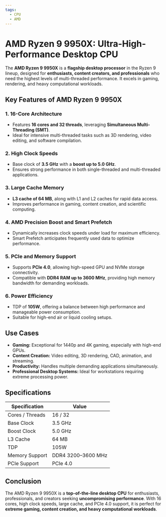 ```yaml
---
tags:
  - CPU
  - AMD
---
```


# AMD Ryzen 9 9950X: Ultra-High-Performance Desktop CPU

The **AMD Ryzen 9 9950X** is a **flagship desktop processor** in the Ryzen 9 lineup, designed for **enthusiasts, content creators, and professionals** who need the highest levels of multi-threaded performance. It excels in gaming, rendering, and heavy computational workloads.

## Key Features of AMD Ryzen 9 9950X

### 1. **16-Core Architecture**

* Features **16 cores and 32 threads**, leveraging **Simultaneous Multi-Threading (SMT)**.
* Ideal for intensive multi-threaded tasks such as 3D rendering, video editing, and software compilation.

### 2. **High Clock Speeds**

* Base clock of **3.5 GHz** with a **boost up to 5.0 GHz**.
* Ensures strong performance in both single-threaded and multi-threaded applications.

### 3. **Large Cache Memory**

* **L3 cache of 64 MB**, along with L1 and L2 caches for rapid data access.
* Improves performance in gaming, content creation, and scientific computing.

### 4. **AMD Precision Boost and Smart Prefetch**

* Dynamically increases clock speeds under load for maximum efficiency.
* Smart Prefetch anticipates frequently used data to optimize performance.

### 5. **PCIe and Memory Support**

* Supports **PCIe 4.0**, allowing high-speed GPU and NVMe storage connectivity.
* Compatible with **DDR4 RAM up to 3600 MHz**, providing high memory bandwidth for demanding workloads.

### 6. **Power Efficiency**

* TDP of **105W**, offering a balance between high performance and manageable power consumption.
* Suitable for high-end air or liquid cooling setups.

## Use Cases

* **Gaming:** Exceptional for 1440p and 4K gaming, especially with high-end GPUs.
* **Content Creation:** Video editing, 3D rendering, CAD, animation, and streaming.
* **Productivity:** Handles multiple demanding applications simultaneously.
* **Professional Desktop Systems:** Ideal for workstations requiring extreme processing power.

## Specifications

| Specification   | Value              |
| --------------- | ------------------ |
| Cores / Threads | 16 / 32            |
| Base Clock      | 3.5 GHz            |
| Boost Clock     | 5.0 GHz            |
| L3 Cache        | 64 MB              |
| TDP             | 105W               |
| Memory Support  | DDR4 3200–3600 MHz |
| PCIe Support    | PCIe 4.0           |

## Conclusion

The AMD Ryzen 9 9950X is a **top-of-the-line desktop CPU** for enthusiasts, professionals, and creators seeking **uncompromising performance**. With 16 cores, high clock speeds, large cache, and PCIe 4.0 support, it is perfect for **extreme gaming, content creation, and heavy computational workloads**.
